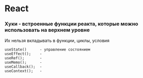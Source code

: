 # React 


### Хуки - встроенные функции реакта, которые можно использовать на верхнем уровне
Их нельзя вкладывать в функции, циклы, условия  
```
useState()      - управление состоянием  
useEffect();    - 
useRef();       - 
useMemo();      - 
useCallback();  - 
useContext();   - 
```